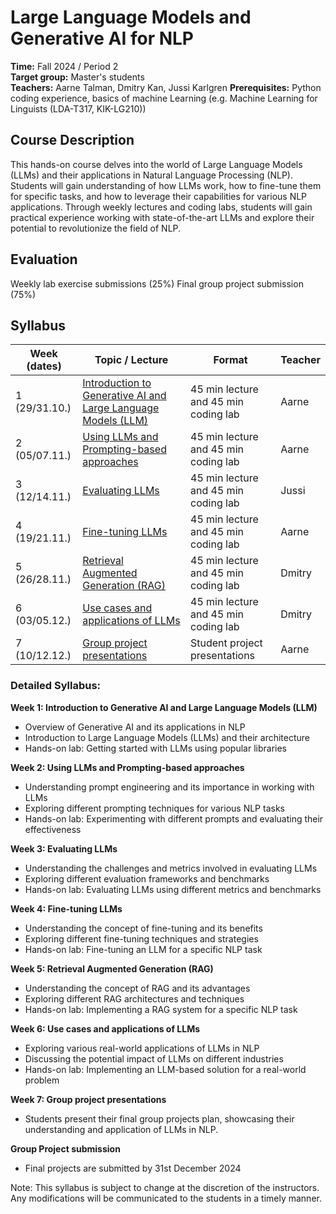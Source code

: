 # Large Language Models and Generative AI for NLP

**Time:** Fall 2024 / Period 2\
**Target group:** Master's students\
**Teachers:** Aarne Talman, Dmitry Kan, Jussi Karlgren
**Prerequisites:** Python coding experience, basics of machine Learning (e.g. Machine Learning for Linguists (LDA-T317, KIK-LG210))

## Course Description

This hands-on course delves into the world of Large Language Models (LLMs) and their applications in Natural Language Processing (NLP). Students will gain understanding of how LLMs work, how to fine-tune them for specific tasks, and how to leverage their capabilities for various NLP applications. Through weekly lectures and coding labs, students will gain practical experience working with state-of-the-art LLMs and explore their potential to revolutionize the field of NLP.

## Evaluation

Weekly lab exercise submissions (25%)
Final group project submission (75%)

## Syllabus

| Week (dates)  | Topic / Lecture                                                          | Format                               | Teacher |
|---------------|--------------------------------------------------------------------------|--------------------------------------|---------|
| 1 (29/31.10.) | [Introduction to Generative AI and Large Language Models (LLM)](week-1/) | 45 min lecture and 45 min coding lab | Aarne   |
| 2 (05/07.11.) | [Using LLMs and Prompting-based approaches](week-2/)                     | 45 min lecture and 45 min coding lab | Aarne   |
| 3 (12/14.11.) | [Evaluating LLMs](week-3/)                                               | 45 min lecture and 45 min coding lab | Jussi   |
| 4 (19/21.11.) | [Fine-tuning LLMs](week-4/)                                              | 45 min lecture and 45 min coding lab | Aarne   |
| 5 (26/28.11.) | [Retrieval Augmented Generation (RAG)](week-5/)                          | 45 min lecture and 45 min coding lab | Dmitry  |
| 6 (03/05.12.) | [Use cases and applications of LLMs](week-6/)                            | 45 min lecture and 45 min coding lab | Dmitry  |
| 7 (10/12.12.) | [Group project presentations](week-7/)                                   | Student project presentations        | Aarne   |


### Detailed Syllabus:

**Week 1: Introduction to Generative AI and Large Language Models (LLM)**
* Overview of Generative AI and its applications in NLP
* Introduction to Large Language Models (LLMs) and their architecture
* Hands-on lab: Getting started with LLMs using popular libraries

**Week 2: Using LLMs and Prompting-based approaches**
* Understanding prompt engineering and its importance in working with LLMs
* Exploring different prompting techniques for various NLP tasks
* Hands-on lab: Experimenting with different prompts and evaluating their effectiveness

**Week 3: Evaluating LLMs**
* Understanding the challenges and metrics involved in evaluating LLMs
* Exploring different evaluation frameworks and benchmarks
* Hands-on lab: Evaluating LLMs using different metrics and benchmarks

**Week 4: Fine-tuning LLMs**
* Understanding the concept of fine-tuning and its benefits
* Exploring different fine-tuning techniques and strategies
* Hands-on lab: Fine-tuning an LLM for a specific NLP task

**Week 5: Retrieval Augmented Generation (RAG)**
* Understanding the concept of RAG and its advantages
* Exploring different RAG architectures and techniques
* Hands-on lab: Implementing a RAG system for a specific NLP task

**Week 6: Use cases and applications of LLMs**
* Exploring various real-world applications of LLMs in NLP
* Discussing the potential impact of LLMs on different industries
* Hands-on lab: Implementing an LLM-based solution for a real-world problem

**Week 7: Group project presentations**
* Students present their final group projects plan, showcasing their understanding and application of LLMs in NLP.

**Group Project submission**
* Final projects are submitted by 31st December 2024

Note: This syllabus is subject to change at the discretion of the instructors. Any modifications will be communicated to the students in a timely manner.